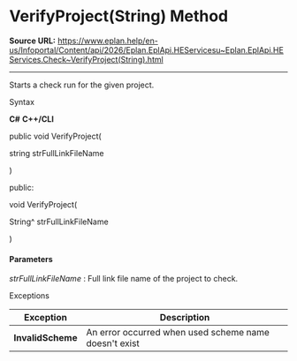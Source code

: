 # VerifyProject(String) Method

**Source URL:** https://www.eplan.help/en-us/Infoportal/Content/api/2026/Eplan.EplApi.HEServicesu~Eplan.EplApi.HEServices.Check~VerifyProject(String).html

---

Starts a check run for the given project.

Syntax

**C#**
**C++/CLI**


public void VerifyProject( 

   string strFullLinkFileName

)

public:

void VerifyProject( 

   String^ strFullLinkFileName

)


#### Parameters

*strFullLinkFileName*
:   Full link file name of the project to check.

Exceptions

| Exception | Description |
| --- | --- |
| **InvalidScheme** | An error occurred when used scheme name doesn't exist |
